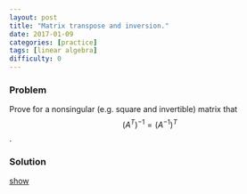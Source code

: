 ```yaml
---
layout: post
title: "Matrix transpose and inversion."
date: 2017-01-09
categories: [practice]
tags: [linear algebra]
difficulty: 0
---
```


### Problem ###

Prove for a nonsingular (e.g. square and invertible) matrix that
$$(A^T)^{-1} = (A^{-1})^T$$.

### Solution ###
<a id='answer-toggle' href="#" onclick="toggleDiv()">show</a>

<div id="answer-block"  style="display:none;" markdown="1">
We have
\begin{align}
I = (AA^{-1})^T = (A^{-1})^T A^T.
\end{align}

Multiplying both sides by $$(A^T)^{-1}$$ gives

\begin{align}
(A^T)^{-1} = (A^{-1})^T A^T (A^T)^{-1} = (A^{-1})^T I = (A^{-1})^T.
\end{align}
</div>
